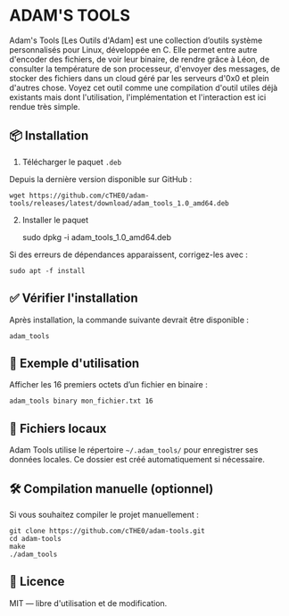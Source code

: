                                                                   
ADAM'S TOOLS
==========================================
Adam's Tools [Les Outils d'Adam] est une collection d’outils système personnalisés pour Linux, développée en C. Elle permet entre autre d'encoder des fichiers, de voir leur binaire, de rendre grâce à Léon, de consulter la température de son processeur, d'envoyer des messages, de stocker des fichiers dans un cloud géré par les serveurs d'0x0 et plein d'autres chose. Voyez cet outil comme une compilation d'outil utiles déjà existants mais dont l'utilisation, l'implémentation et l'interaction est ici rendue très simple.

📦 Installation
----------------

1. Télécharger le paquet `.deb`

Depuis la dernière version disponible sur GitHub :

    wget https://github.com/cTHE0/adam-tools/releases/latest/download/adam_tools_1.0_amd64.deb

2. Installer le paquet

    sudo dpkg -i adam_tools_1.0_amd64.deb

Si des erreurs de dépendances apparaissent, corrigez-les avec :

    sudo apt -f install


✅ Vérifier l'installation
---------------------------

Après installation, la commande suivante devrait être disponible :

    adam_tools


🔧 Exemple d'utilisation
-------------------------

Afficher les 16 premiers octets d’un fichier en binaire :

    adam_tools binary mon_fichier.txt 16


📁 Fichiers locaux
-------------------

Adam Tools utilise le répertoire `~/.adam_tools/` pour enregistrer ses données locales.
Ce dossier est créé automatiquement si nécessaire.


🛠️ Compilation manuelle (optionnel)
-------------------------------------

Si vous souhaitez compiler le projet manuellement :

    git clone https://github.com/cTHE0/adam-tools.git
    cd adam-tools
    make
    ./adam_tools


📄 Licence
-----------

MIT — libre d'utilisation et de modification.
